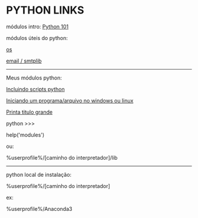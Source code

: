 # PYTHON LINKS

módulos intro: [Python 101](https://python101.pythonlibrary.org/)



módulos úteis do python:

[os](https://python101.pythonlibrary.org/chapter16_os.html)

[email / smtplib](https://python101.pythonlibrary.org/chapter17_smtplib.html)

------

Meus módulos python:

[Incluindo scripts python](/importing_scripts.py)

[Iniciando um programa/arquivo no windows ou linux](/runing_file.py)

[Printa titulo grande](/title.py)



python >>>

help('modules')

ou:

%userprofile%/[caminho do interpretador]/lib

------

python local de instalação:

%userprofile%/[caminho do interpretador]

ex: 

%userprofile%/Anaconda3